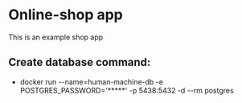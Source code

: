 # Online-shop app
 This is an example shop app


## Create database command:
- docker run --name=human-machine-db -e POSTGRES_PASSWORD='*****' -p 5438:5432 -d --rm postgres